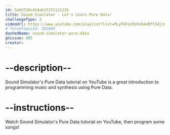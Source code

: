 ```yaml
---
id: 5a9d726c424ab3f2f1111133
title: Sound Simulator - Let's Learn Pure Data!
challengeType: 2
videoUrl: https://www.youtube.com/playlist?list=PLyFkFo29zHvD4eRftIAjcLqIXCtSo7w8g
# forumTopicId: 301086
dashedName: sound-simulator-pure-data
ghissue: 465
creator: 
---
```


# --description--

Sound Simulator's Pure Data tutorial on YouTube is a great introduction to programming music and synthesis using Pure Data.

# --instructions--

Watch Sound Simulator's Pure Data tutorial on YouTube, then program some songs!
